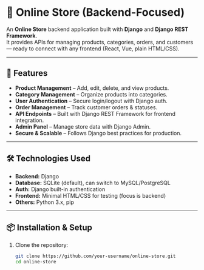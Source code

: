 # 🛒 Online Store (Backend-Focused)

An **Online Store** backend application built with **Django** and **Django REST Framework**.  
It provides APIs for managing products, categories, orders, and customers — ready to connect with any frontend (React, Vue, plain HTML/CSS).

---

## 🚀 Features
- **Product Management** – Add, edit, delete, and view products.
- **Category Management** – Organize products into categories.
- **User Authentication** – Secure login/logout with Django auth.
- **Order Management** – Track customer orders & statuses.
- **API Endpoints** – Built with Django REST Framework for frontend integration.
- **Admin Panel** – Manage store data with Django Admin.
- **Secure & Scalable** – Follows Django best practices for production.

---

## 🛠️ Technologies Used
- **Backend:** Django
- **Database:** SQLite (default), can switch to MySQL/PostgreSQL
- **Auth:** Django built-in authentication
- **Frontend:** Minimal HTML/CSS for testing (focus is backend)
- **Others:** Python 3.x, pip

---

## 📦 Installation & Setup
1. Clone the repository:
   ```bash
   git clone https://github.com/your-username/online-store.git
   cd online-store
